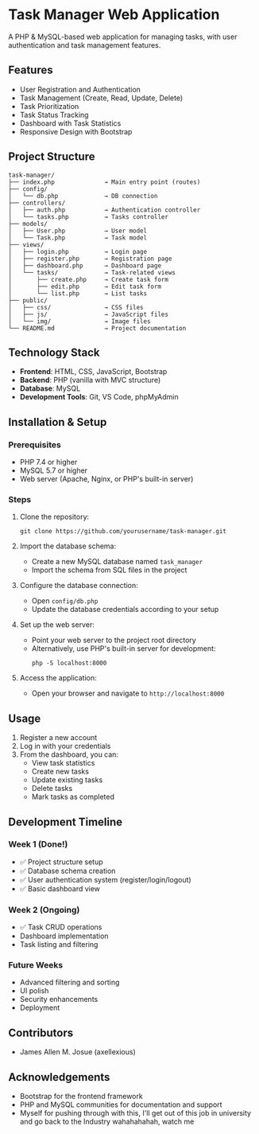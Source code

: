 # Task Manager Web Application

A PHP & MySQL-based web application for managing tasks, with user authentication and task management features.

## Features

- User Registration and Authentication
- Task Management (Create, Read, Update, Delete)
- Task Prioritization
- Task Status Tracking
- Dashboard with Task Statistics
- Responsive Design with Bootstrap

## Project Structure

```
task-manager/
├── index.php              → Main entry point (routes)
├── config/
│   └── db.php             → DB connection
├── controllers/
│   ├── auth.php           → Authentication controller
│   └── tasks.php          → Tasks controller
├── models/
│   ├── User.php           → User model
│   └── Task.php           → Task model
├── views/
│   ├── login.php          → Login page
│   ├── register.php       → Registration page
│   ├── dashboard.php      → Dashboard page
│   └── tasks/             → Task-related views
│       ├── create.php     → Create task form
│       ├── edit.php       → Edit task form
│       └── list.php       → List tasks
├── public/
│   ├── css/               → CSS files
│   ├── js/                → JavaScript files
│   └── img/               → Image files
└── README.md              → Project documentation
```

## Technology Stack

- **Frontend**: HTML, CSS, JavaScript, Bootstrap
- **Backend**: PHP (vanilla with MVC structure)
- **Database**: MySQL
- **Development Tools**: Git, VS Code, phpMyAdmin

## Installation & Setup

### Prerequisites

- PHP 7.4 or higher
- MySQL 5.7 or higher
- Web server (Apache, Nginx, or PHP's built-in server)

### Steps

1. Clone the repository:
   ```
   git clone https://github.com/yourusername/task-manager.git
   ```

2. Import the database schema:
   - Create a new MySQL database named `task_manager`
   - Import the schema from SQL files in the project

3. Configure the database connection:
   - Open `config/db.php`
   - Update the database credentials according to your setup

4. Set up the web server:
   - Point your web server to the project root directory
   - Alternatively, use PHP's built-in server for development:
     ```
     php -S localhost:8000
     ```

5. Access the application:
   - Open your browser and navigate to `http://localhost:8000`

## Usage

1. Register a new account
2. Log in with your credentials
3. From the dashboard, you can:
   - View task statistics
   - Create new tasks
   - Update existing tasks
   - Delete tasks
   - Mark tasks as completed

## Development Timeline

### Week 1 (Done!)
- ✅ Project structure setup
- ✅ Database schema creation
- ✅ User authentication system (register/login/logout)
- ✅ Basic dashboard view

### Week 2 (Ongoing)
- ✅ Task CRUD operations
- Dashboard implementation
- Task listing and filtering

### Future Weeks
- Advanced filtering and sorting
- UI polish
- Security enhancements
- Deployment


## Contributors

- James Allen M. Josue (axellexious)

## Acknowledgements

- Bootstrap for the frontend framework
- PHP and MySQL communities for documentation and support
- Myself for pushing through with this, I'll get out of this job in university and go back to the Industry wahahahahah, watch me
